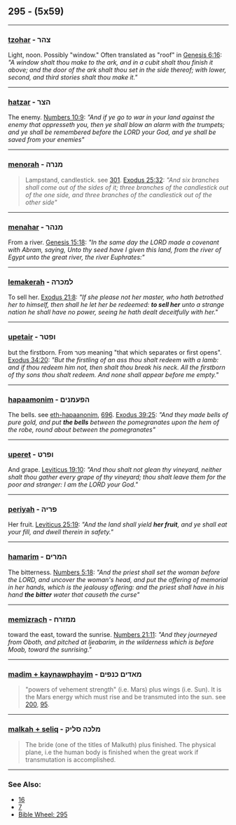 ## 295 -  (5x59)

---

### [tzohar](/keys/TzHR) - צהר
Light, noon. Possibly "window." Often translated as "roof" in [Genesis 6:16](https://biblehub.com/genesis/6-16.htm): *"A window shalt thou make to the ark, and in a cubit shalt thou finish it above; and the door of the ark shalt thou set in the side thereof; with lower, second, and third stories shalt thou make it."*

---

### [hatzar](/keys/HTzR) - הצר
The enemy. [Numbers 10:9](https://biblehub.com/numbers/10-9.htm): *"And if ye go to war in your land against the enemy that oppresseth you, then ye shall blow an alarm with the trumpets; and ye shall be remembered before the LORD your God, and ye shall be saved from your enemies"*

---

### [menorah](/keys/MNRH) - מנרה
> Lampstand, candlestick. see [301](301). [Exodus 25:32](https://biblehub.com/exodus/25-32.htm): *"And six branches shall come out of the sides of it; three branches of the candlestick out of the one side, and three branches of the candlestick out of the other side"*

---

### [menahar](/keys/MNHR) - מנהר
From a river. [Genesis 15:18](https://biblehub.com/genesis/15-18.htm): *"In the same day the LORD made a covenant with Abram, saying, Unto thy seed have I given this land, from the river of Egypt unto the great river, the river Euphrates:"*

---

### [lemakerah](/keys/LMKRH) - למכרה
To sell her. [Exodus 21:8](https://biblehub.com/exodus/21-8.htm): *"If she please not her master, who hath betrothed her to himself, then shall he let her be redeemed: **to sell her** unto a strange nation he shall have no power, seeing he hath dealt deceitfully with her."*

---

### [upetair](/keys/VPTR) - ופטר
but the firstborn. From פטר meaning "that which separates or first opens". [Exodus 34:20](https://biblehub.com/exodus/34-20.htm): *"But the firstling of an ass thou shalt redeem with a lamb: and if thou redeem him not, then shalt thou break his neck. All the firstborn of thy sons thou shalt redeem. And none shall appear before me empty."*

---

### [hapaamonim](/keys/HPOMNIM) - הפעמנים
The bells. see [eth-hapaanonim](/keys/ATh-HPOMNIM), [696](696). [Exodus 39:25](https://biblehub.com/exodus/39-25.htm): *"And they made bells of pure gold, and put **the bells** between the pomegranates upon the hem of the robe, round about between the pomegranates"*

---

### [uperet](/keys/VPRT) - ופרט
And grape. [Leviticus 19:10](https://biblehub.com/leviticus/19-10.htm): *"And thou shalt not glean thy vineyard, neither shalt thou gather every grape of thy vineyard; thou shalt leave them for the poor and stranger: I am the LORD your God."*

---

### [periyah](/keys/PRIH) - פריה
Her fruit. [Leviticus 25:19](https://biblehub.com/leviticus/25-19.htm): *"And the land shall yield **her fruit**, and ye shall eat your fill, and dwell therein in safety."*

---

### [hamarim](/keys/HMRIM) - המרים
The bitterness. [Numbers 5:18](https://biblehub.com/numbers/5-18.htm): *"And the priest shall set the woman before the LORD, and uncover the woman's head, and put the offering of memorial in her hands, which is the jealousy offering: and the priest shall have in his hand **the bitter** water that causeth the curse"*

---

### [memizrach](/keys/MMZRCh) - ממזרח
toward the east, toward the sunrise. [Numbers 21:11](https://biblehub.com/numbers/21-11.htm): *"And they journeyed from Oboth, and pitched at Ijeabarim, in the wilderness which is before Moab, toward the sunrising."*

---

### [madim + kaynawphayim](/keys/MADIM.KNPIM) - מאדים כנפים
> "powers of vehement strength" (i.e. Mars) plus wings (i.e. Sun). It is the Mars energy which must rise and be transmuted into the sun. see [200](200), [95](95).

---

### [malkah + seliq](/keys/MLKH.SLIQ) - מלכה סליק
> The bride (one of the titles of Malkuth) plus finished. The physical plane, i.e the human body is finished when the great work if transmutation is accomplished.

---

### See Also:

- [16](16)
- [7](7)
- [Bible Wheel: 295](https://www.biblewheel.com//GR/GR_Database.php?SearchBy_Gematria=295)
